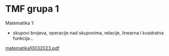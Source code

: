 # TMF grupa 1

Matematika 1: 
- skupovi brojeva, operacije nad skupovima, relacije, linearna i kvadratna funkcija...

[matematika10032023.pdf](https://github.com/swagineering/swagineering.github.io/files/12794581/matematika10032023.pdf)
